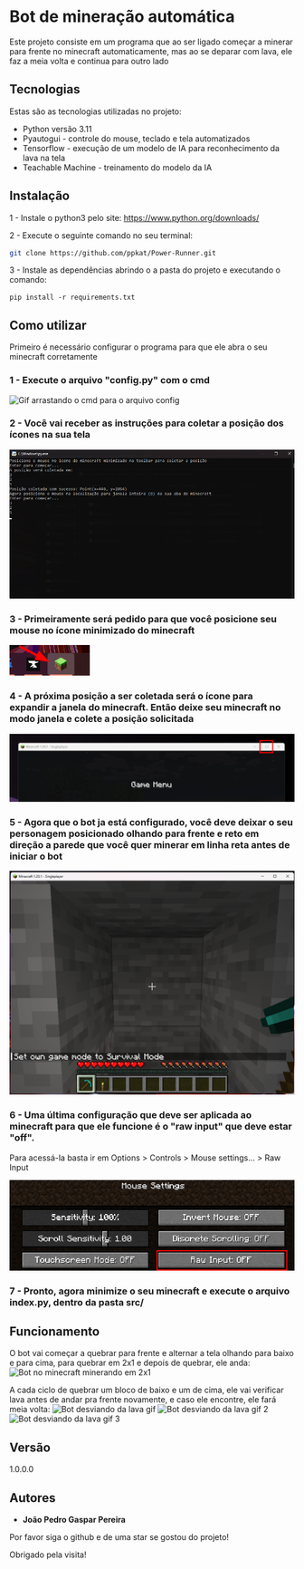 # Bot de mineração automática
Este projeto consiste em um programa que ao ser ligado começar a minerar para frente no minecraft automaticamente, mas ao se deparar com lava, ele faz a meia volta e continua para outro lado


## Tecnologias

Estas são as tecnologias utilizadas no projeto:

* Python versão 3.11
* Pyautogui - controle do mouse, teclado e tela automatizados
* Tensorflow - execução de um modelo de IA para reconhecimento da lava na tela
* Teachable Machine - treinamento do modelo da IA


## Instalação

1 - Instale o python3 pelo site: https://www.python.org/downloads/

2 - Execute o seguinte comando no seu terminal:
   
```sh
git clone https://github.com/ppkat/Power-Runner.git
```

3 - Instale as dependências abrindo o a pasta do projeto e executando o comando:

```
pip install -r requirements.txt
```

## Como utilizar

Primeiro é necessário configurar o programa para que ele abra o seu minecraft corretamente

### 1 - Execute o arquivo "config.py" com o cmd

![Gif arrastando o cmd para o arquivo config](public/cmd.gif)

### 2 - Você vai receber as instruções para coletar a posição dos ícones na sua tela

![Print das instruções no cmd](public/cmd-config-py.png)

### 3 - Primeiramente será pedido para que você posicione seu mouse no ícone minimizado do minecraft

![Ícone do minecraft](public/icone-minecraft.png)

### 4 - A próxima posição a ser coletada será o ícone para expandir a janela do minecraft. Então deixe seu minecraft no modo janela e colete a posição solicitada

![Ícone de expandir janela](public/icone-extender.png)

### 5 - Agora que o bot ja está configurado, você deve deixar o seu personagem posicionado olhando para frente e reto em direção a parede que você quer minerar em linha reta antes de iniciar o bot

![Print do personagem do minecraft olhando para frente reto](public/olhando-pra-frente.png)

### 6 - Uma última configuração que deve ser aplicada ao minecraft para que ele funcione é o "raw input" que deve estar "off".
Para acessá-la basta ir em Options > Controls > Mouse settings... > Raw Input

![Print das configs raw input minecraft](public/raw-input.png)

### 7 - Pronto, agora minimize o seu minecraft e execute o arquivo index.py, dentro da pasta src/

## Funcionamento

O bot vai começar a quebrar para frente e alternar a tela olhando para baixo e para cima, para quebrar em 2x1 e depois de quebrar, ele anda:
![Bot no minecraft minerando em 2x1](public/quebrando-deepslate.gif)

A cada ciclo de quebrar um bloco de baixo e um de cima, ele vai verificar lava antes de andar pra frente novamente, e caso ele encontre, ele fará meia volta:
![Bot desviando da lava gif](public/desviando-da-lava1.gif)
![Bot desviando da lava gif 2](public/desviando-da-lava2.gif)
![Bot desviando da lava gif 3](public/desviando-da-lava3.gif)

## Versão

  1.0.0.0

## Autores

* **João Pedro Gaspar Pereira** 

Por favor siga o github e de uma star se gostou do projeto!

Obrigado pela visita!